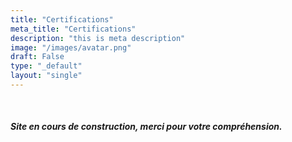 ```yaml
---
title: "Certifications"
meta_title: "Certifications"
description: "this is meta description"
image: "/images/avatar.png"
draft: False
type: "_default"
layout: "single"
---
```

<br>
<h5>Site en cours de construction, merci pour votre compréhension.</h5>
